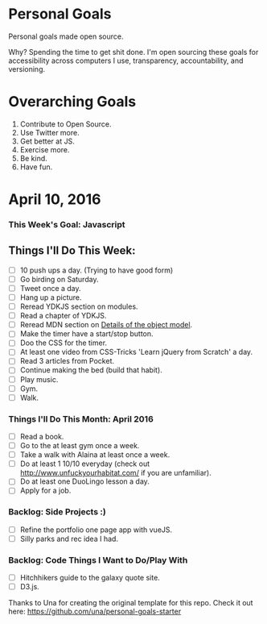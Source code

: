 Personal Goals
==============

Personal goals made open source.

Why? Spending the time to get shit done. I'm open sourcing these goals for accessibility across computers I use, transparency, accountability, and versioning.

# Overarching Goals
1. Contribute to Open Source.
3. Use Twitter more.
4. Get better at JS.
5. Exercise more.
6. Be kind.
7. Have fun.

# April 10, 2016

### This Week's Goal: Javascript

## Things I'll Do This Week:

- [ ] 10 push ups a day. (Trying to have good form)
- [ ] Go birding on Saturday.
- [ ] Tweet once a day.
- [ ] Hang up a picture.
- [ ] Reread YDKJS section on modules.
- [ ] Read a chapter of YDKJS.
- [ ] Reread MDN section on [Details of the object model](https://developer.mozilla.org/en-US/docs/Web/JavaScript/Guide/Details_of_the_Object_Model).
- [ ] Make the timer have a start/stop button.
- [ ] Doo the CSS for the timer.
- [ ] At least one video from CSS-Tricks 'Learn jQuery from Scratch' a day.
- [ ] Read 3 articles from Pocket.
- [ ] Continue making the bed (build that habit).
- [ ] Play music.
- [ ] Gym.
- [ ] Walk.

### Things I'll Do This Month: April 2016

- [ ] Read a book.
- [ ] Go to the at least gym once a week.
- [ ] Take a walk with Alaina at least once a week.
- [ ] Do at least 1 10/10 everyday (check out http://www.unfuckyourhabitat.com/ if you are unfamiliar).
- [ ] Do at least one DuoLingo lesson a day.
- [ ] Apply for a job.

### Backlog: Side Projects :)

- [ ] Refine the portfolio one page app with vueJS.
- [ ] Silly parks and rec idea I had.

### Backlog: Code Things I Want to Do/Play With

- [ ] Hitchhikers guide to the galaxy quote site.
- [ ] D3.js.

Thanks to Una for creating the original template for this repo. Check it out here: https://github.com/una/personal-goals-starter